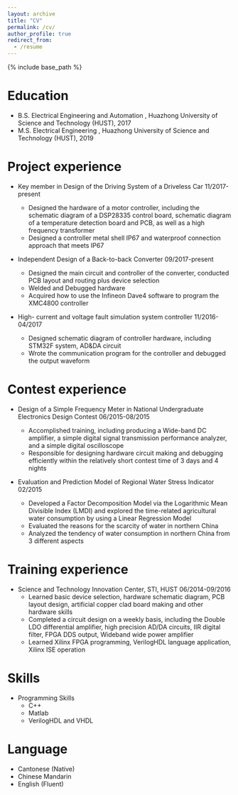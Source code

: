 ```yaml
---
layout: archive
title: "CV"
permalink: /cv/
author_profile: true
redirect_from:
  - /resume
---
```


{% include base_path %}

Education
======
* B.S. Electrical Engineering and Automation , Huazhong University of Science and Technology (HUST), 2017
* M.S. Electrical Engineering , Huazhong University of Science and Technology (HUST), 2019


Project experience
======
* Key member in Design of the Driving System of a Driveless Car 11/2017-present
  * Designed the hardware of a motor controller, including the schematic diagram of a DSP28335 control board, schematic diagram of a temperature detection board and PCB, as well as a high frequency transformer
  * Designed a controller metal shell IP67 and waterproof connection approach that meets IP67

* Independent Design of a Back-to-back Converter 09/2017-present
  * Designed the main circuit and controller of the converter, conducted PCB layout and routing plus device selection
  * Welded and Debugged hardware
  * Acquired how to use the Infineon Dave4 software to program the XMC4800 controller
  
* High- current and voltage fault simulation system controller 11/2016-04/2017
  * Designed schematic diagram of  controller hardware, including STM32F system, AD&DA circuit
  * Wrote the communication program for the controller and debugged the output waveform
  
 Contest experience
======
* Design of a Simple Frequency Meter in National Undergraduate Electronics Design Contest 06/2015-08/2015
  * Accomplished training, including producing a Wide-band DC amplifier, a simple digital signal transmission performance analyzer, and a simple digital oscilloscope
  * Responsible for designing hardware circuit making and debugging efficiently within the relatively short contest time of 3 days and 4 nights

* Evaluation and Prediction Model of Regional Water Stress Indicator 02/2015
  * Developed a Factor Decomposition Model via the Logarithmic Mean Divisible Index (LMDI) and explored the time-related agricultural water consumption by using a Linear Regression Model
  * Evaluated the reasons for the scarcity of water in northern China 
  * Analyzed the tendency of water consumption in northern China from 3 different aspects
  
 Training experience
======
* Science and Technology Innovation Center, STI, HUST 06/2014-09/2016
  * Learned basic device selection, hardware schematic diagram, PCB layout design, artificial copper clad board making and other hardware skills
  * Completed a circuit design on a weekly basis, including the Double LDO differential amplifier, high precision AD/DA circuits, IIR digital filter, FPGA DDS output, Wideband wide power amplifier
  * Learned Xilinx FPGA programming, VerilogHDL language application, Xilinx ISE operation

  

Skills
======
* Programming Skills 
  * C++ 
  * Matlab 
  * VerilogHDL and VHDL 

Language
======  
  * Cantonese (Native) 
  * Chinese Mandarin
  * English (Fluent)
